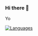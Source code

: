 ### Hi there 👋

Yo

[![Languages](https://github-readme-stats.vercel.app/api/top-langs/?username=LockBlock-dev)]()

